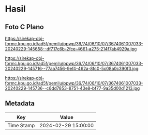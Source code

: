 # Hasil

## Foto C Plano

https://sirekap-obj-formc.kpu.go.id/ad5f/pemilu/ppwp/36/74/06/10/07/3674061007033-20240229-145658--df717c6b-2fce-4661-a275-214f7ab4929a.jpg

https://sirekap-obj-formc.kpu.go.id/ad5f/pemilu/ppwp/36/74/06/10/07/3674061007033-20240229-145716--77aa7456-9ef4-462a-8fc0-5c08a0c390f3.jpg

https://sirekap-obj-formc.kpu.go.id/ad5f/pemilu/ppwp/36/74/06/10/07/3674061007033-20240229-145736--c6dd7853-8751-43e8-bf77-9a35d00d1213.jpg


## Metadata

| Key        | Value               |
| ---------- | ------------------- |
| Time Stamp | 2024-02-29 15:00:00 |



